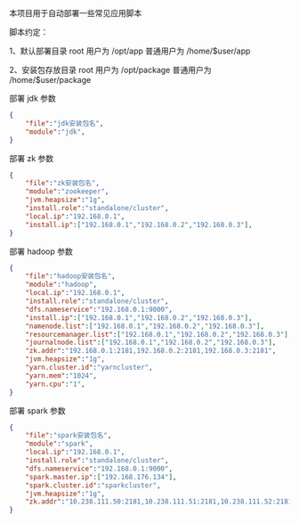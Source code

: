 本项目用于自动部署一些常见应用脚本

脚本约定：

1、默认部署目录 root 用户为 /opt/app 普通用户为 /home/$user/app

2、安装包存放目录  root 用户为 /opt/package 普通用户为 /home/$user/package



部署 jdk 参数

```json
{
    "file":"jdk安装包名",
    "module":"jdk",
}
```

部署 zk 参数

```json
{
    "file":"zk安装包名",
    "module":"zookeeper",
    "jvm.heapsize":"1g",
    "install.role":"standalone/cluster",
    "local.ip":"192.168.0.1",
    "install.ip":["192.168.0.1","192.168.0.2","192.168.0.3"],
}
```

部署 hadoop 参数

```json
{
    "file":"hadoop安装包名",
    "module":"hadoop",
    "local.ip":"192.168.0.1",
    "install.role":"standalone/cluster",
    "dfs.nameservice":"192.168.0.1:9000",
    "install.ip":["192.168.0.1","192.168.0.2","192.168.0.3"],
    "namenode.list":["192.168.0.1","192.168.0.2","192.168.0.3"],
    "resourcemanager.list":["192.168.0.1","192.168.0.2","192.168.0.3"],
    "journalnode.list":["192.168.0.1","192.168.0.2","192.168.0.3"],
    "zk.addr":"192.168.0.1:2181,192.168.0.2:2181,192.168.0.3:2181",
    "jvm.heapsize":"1g",
    "yarn.cluster.id":"yarncluster",
    "yarn.mem":"1024",
    "yarn.cpu":"1",
}
```

 部署 spark 参数

```json
{
    "file":"spark安装包名",
    "module":"spark",
    "local.ip":"192.168.0.1",
    "install.role":"standalone/cluster",
    "dfs.nameservice":"192.168.0.1:9000",
    "spark.master.ip":["192.168.176.134"],
    "spark.cluster.id":"sparkcluster",
    "jvm.heapsize":"1g",
    "zk.addr":"10.238.111.50:2181,10.238.111.51:2181,10.238.111.52:2181",
}
```


